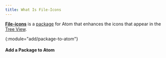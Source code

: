 ```yaml
---
title: What Is File-Icons
---
```


[**File-icons**](https://atom.io/packages/file-icons) is a
[package](/whatis/atom-package) for Atom that enhances the icons that appear
in the [Tree View](/whatis/tree-view).

{:module="add/package-to-atom"}
#### Add a Package to Atom
